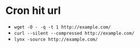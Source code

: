 Cron hit url
============

- `wget -O - -q -t 1 http://example.com/`
- `curl --silent --compressed http://example.com/`
- `lynx -source http://example.com/`

